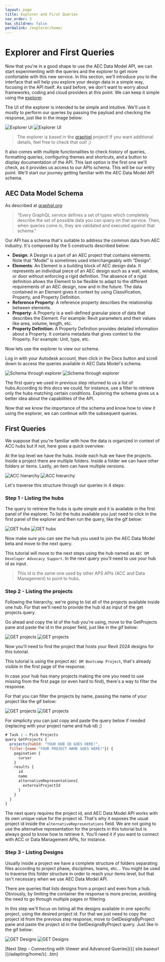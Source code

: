 ```yaml
---
layout: page
title: Explorer and First Queries
nav_order: 3
has_children: false
permalink: /explorer/home/
---
```


# Explorer and First Queries

Now that you're in a good shape to use the AEC Data Model API, we can start experimenting with the queries and the explorer to get more confortable with this new service. In this section, we'll introduce you to the interface that will help you explore your design data in a simple way, focusing in the API itself. As said before, we don't want to worry about frameworks, coding and cloud providers at this point. We can keep it simple using the [explorer](https://aecdatamodel-explorer.autodesk.io).

The UI of the explorer is intended to be simple and intuitive. We'll use it mostly to perform our queries by passing the payload and checking the response, just like in the image below:

![Explorer UI](../../assets/images/explorerui.png)
![Explorer UI](../assets/images/explorerui.png)

> The explorer is based in the [graphiql](https://github.com/graphql/graphiql) project! If you want additional details, feel free to check that out! ;)

It also comes with multiple functionalities to check history of queries, formatting queries, configuring themes and shortcuts, and a button to display documentation of the API. This last option is the first one we'll check, as it provides us access to our APIs schema. This will be our entry point. We'll start our journey getting familiar with the AEC Data Model API schema.

## AEC Data Model Schema

As described at [graphql.org](https://graphql.org/learn/schema/):

> "Every GraphQL service defines a set of types which completely describe the set of possible data you can query on that service. Then, when queries come in, they are validated and executed against that schema."

Our API has a schema that's suitable to address the common data from AEC industry. It's composed by the 5 constructs described below:

- **Design**: A Design is a part of an AEC project that contains elements. Note that “Model” is sometimes used interchangeably with “Design”.
- **Elements**: An Element is a building block of AEC design data. It represents an individual piece of an AEC design such as a wall, window, or door without enforcing a rigid definition. The absence of a rigid definition allows the Element to be flexible to adapt to the different requirements of an AEC design, now and in the future. The data contained in an Element gives it context by using Classification, Property, and Property Definition.
- **Reference Property**: A reference property describes the relationship between elements.
- **Property**: A Property is a well-defined granular piece of data that describes the Element. For example: Revit parameters and their values like area, volume, length, etc.
- **Property Definition**: A Property Definition provides detailed information about a Property. It contains metadata that gives context to the Property. For example: Unit, type, etc.

Now lets use the explorer to view our schema.

Log in with your Autodesk account, then click in the Docs button and scroll down to access the queries available in AEC Data Model's schema.

![Schema through explorer](../../assets/images/schema.gif)
![Schema through explorer](../assets/images/schema.gif)

The first query we used in previous step returned to us a list of hubs.According to this docs we could, for instance, use a filter to retrieve only the hubs matching certain conditions. Exploring the schema gives us a better idea about the capabilities of the API.

Now that we know the importance of the schema and know how to view it using the explorer, we can continue with the subsequent queries.

## First Queries

We suppose that you're familiar with how the data is organized in context of ACC hubs but if not, here goes a quick overview:

At the top level we have the hubs.
Inside each hub we have the projects.
Inside a project there are multiple folders.
Inside a folder we can have other folders or items.
Lastly, an item can have multiple versions.

![ACC hierarchy](../../assets/images/hierarchy.png)
![ACC hierarchy](../assets/images/hierarchy.png)

Let's traverse this structure through our queries in 4 steps:

### Step 1 - Listing the hubs

The query to retrieve the hubs is quite simple and it is available in the first panel of the explorer. To list the hubs available you just need to click in the first panel of the explorer and then run the query, like the gif below:

![GET hubs](../../assets/images/gethubs.gif)
![GET hubs](../assets/images/gethubs.gif)

Now make sure you can see the hub you used to join the AEC Data Model beta and move to the next query.

This tutorial will move to the next steps using the hub named as `AEC DM Developer Advocacy Support`.
In the next query you'll need to use your hub id as input.

> This id is the same one used by other APS APIs (ACC and Data Management) to point to hubs.

### Step 2 - Listing the projects

Following the hierarchy, we're going to list all of the projects available inside one hub. For that we'll need to provide the hub id as input of the get projects query.

Go ahead and copy the id of the hub you're using, move to the GetProjects pane and paste the id in the proper field, just like in the gif below:

![GET projects](../../assets/images/getprojects.gif)
![GET projects](../assets/images/getprojects.gif)

Now you'll need to find the project that hosts your Revit 2024 designs for this tutorial.

This tutorial is using the project `AEC DM Bootcamp Project`, that's already visible in the first page of the response.

In case your hub has many projects making the one you need to use missing from the first page (or even hard to find), there's a way to filter the response.

For that you can filter the projects by name, passing the name of your project like the gif below:

![GET projects](../../assets/images/getprojectsfilter.gif)
![GET projects](../assets/images/getprojectsfilter.gif)

For simplicity you can just copy and paste the query below if needed (replacing with your project name and hub id) ;)

```js
# Task 2 – Pick Projects
query GetProjects {
  projects(hubId: "YOUR HUB ID GOES HERE!",
  filter:{name:"YOUR PROJECT NAME GOES HERE!"}) {
    pagination {
      cursor
    }
    results {
      id
      name
      alternativeRepresentations{
        externalProjectId
      }
    }
  }
}
```

The next query requires the project id, and AEC Data Model API works with its own unique value for the project id. That's why it exposes the usual project id inside the `alternativeRepresentations` field.
We are not going to use the alternative representation for the projects in this tutorial but is always good to know how to retrieve it. You'll need it if you want to connect with ACC or Data Management APIs, for instance.

### Step 3 - Listing Designs

Usually inside a project we have a complete structure of folders separating files according to project phase, disciplines, teams, etc...
You might be used to traverse this folder structure in order to reach your items level, but that isn't necessary when we use AEC Data Model API.

There are queries that lists designs from a project and even from a hub.
Obviously, by limiting the container the response is more precise, avoiding the need to go through multiple pages or filtering.

In this step we'll focus on listing all the designs available in one specific project, using the desired project id.
For that we just need to copy the project id from the previous step response, move to GetDesignsByProject pane and paste the project id in the GetDesignsByProject query. Just like in the gif below:

![GET Designs](../../assets/images/getdesigns.gif)
![GET Designs](../assets/images/getdesigns.gif)

[Next Step - Connecting with Viewer and Advanced Queries]({{ site.baseurl }}/adapting/home/){: .btn}
